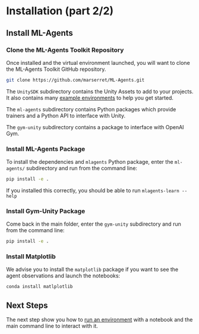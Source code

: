 # Installation (part 2/2)

## Install ML-Agents

### Clone the ML-Agents Toolkit Repository

Once installed and the virtual environment launched, you will want to clone the ML-Agents Toolkit GitHub repository.

```bash
git clone https://github.com/marserret/ML-Agents.git
```

The `UnitySDK` subdirectory contains the Unity Assets to add to your projects.
It also contains many [example environments](Learning-Environment-Examples.md) to help you get started.

The `ml-agents` subdirectory contains Python packages which provide
trainers and a Python API to interface with Unity.

The `gym-unity` subdirectory contains a package to interface with OpenAI Gym.



### Install ML-Agents Package

To install the dependencies and `mlagents` Python package, enter the
`ml-agents/` subdirectory and run from the command line:

```bash
pip install -e .
```

If you installed this correctly, you should be able to run
`mlagents-learn --help`



### Install Gym-Unity Package

Come back in the main folder, enter the `gym-unity` subdirectory and run from the command line:

``` bash
pip install -e .
```



### Install Matplotlib

We advise you to install the `matplotlib` package if you want to see the agent observations and launch the notebooks:

```bash
conda install matlplotlib
```



## Next Steps

The next step show you how to [run an environment]() with a notebook and the main command line to interact with it.

